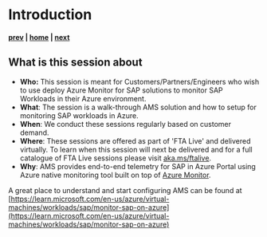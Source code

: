 # Introduction

#### [prev](./readme.md) | [home](./readme.md)  | [next](./azuremonitor.md)


## What is this session about


* **Who:** This session is meant for Customers/Partners/Engineers who wish to use deploy Azure Monitor for SAP solutions to monitor SAP Workloads in their Azure environment.
* **What**: The session is a walk-through AMS solution and how to setup for monitoring SAP workloads in Azure.
* **When**: We conduct these sessions regularly based on customer demand. 
* **Where**: These sessions are offered as part of 'FTA Live' and delivered virtually. To learn when this session will next be delivered and for a full catalogue of FTA Live sessions please visit [aka.ms/ftalive](https://aka.ms/ftalive).
* **Why**: AMS provides end-to-end telemetry for SAP in Azure Portal using Azure native monitoring tool built on top of [Azure Monitor](https://learn.microsoft.com/en-us/azure/azure-monitor/overview). </br>


A great place to understand and start configuring AMS can be found at [https://learn.microsoft.com/en-us/azure/virtual-machines/workloads/sap/monitor-sap-on-azure](https://learn.microsoft.com/en-us/azure/virtual-machines/workloads/sap/monitor-sap-on-azure)
